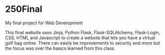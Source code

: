 # 250Final
My final project for Web Development

This final website uses Jinja, Python Flask, Flask-SQLAlchemy, Flask-Login, CSS, HTML and Javascript to create a website that lets you have a virtual golf bag online. 
There can easily be improvements to security and more but the focus was over the basics learned from this class.
